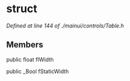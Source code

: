 # struct 

*Defined at line 144 of ./mainui/controls/Table.h*

## Members

public float flWidth

public _Bool fStaticWidth



